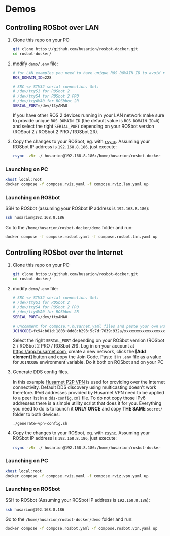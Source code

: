 # Demos

## Controlling ROSbot over LAN

1. Clone this repo on your PC:

    ```bash
    git clone https://github.com/husarion/rosbot-docker.git
    cd rosbot-docker/
    ```

2. modify `demo/.env` file:

    ```bash
    # for LAN examples you need to have unique ROS_DOMAIN_ID to avoid reading messages from other robots in the network
    ROS_DOMAIN_ID=228
    
    # SBC <> STM32 serial connection. Set:
    # /dev/ttyS1 for ROSbot 2
    # /dev/ttyS4 for ROSbot 2 PRO
    # /dev/ttyAMA0 for ROSbbot 2R
    SERIAL_PORT=/dev/ttyAMA0
    ```

    If you have other ROS 2 devices running in your LAN network make sure to provide unique `ROS_DOMAIN_ID` (the default value is `ROS_DOMAIN_ID=0`) and select the right `SERIAL_PORT` depending on your ROSbot version (ROSbot 2 / ROSbot 2 PRO / ROSbot 2R).

3. Copy the changes to your ROSbot, eg. with [`rsync`](https://linux.die.net/man/1/rsync). Assuming your ROSbot IP address is `192.168.8.186`, just execute:

    ```bash
    rsync -vRr ./ husarion@192.168.8.186:/home/husarion/rosbot-docker
    ```

### Launching on PC

```bash
xhost local:root
docker compose -f compose.rviz.yaml -f compose.rviz.lan.yaml up
```

### Launching on ROSbot

SSH to ROSbot (assuming your ROSbot IP address is `192.168.8.186`):

```bash
ssh husarion@192.168.8.186
```

Go to the `/home/husarion/rosbot-docker/demo` folder and run:

```bash
docker compose -f compose.rosbot.yaml -f compose.rosbot.lan.yaml up
```

## Controlling ROSbot over the Internet

1. Clone this repo on your PC:

    ```bash
    git clone https://github.com/husarion/rosbot-docker.git
    cd rosbot-docker/
    ```

2. modify `demo/.env` file:

    ```bash
    # SBC <> STM32 serial connection. Set:
    # /dev/ttyS1 for ROSbot 2
    # /dev/ttyS4 for ROSbot 2 PRO
    # /dev/ttyAMA0 for ROSbbot 2R
    SERIAL_PORT=/dev/ttyAMA0
  
    # Uncomment for compose.*.husarnet.yaml files and paste your own Husarnet Join Code from app.husarnet.com here:
    JOINCODE=fc94:b01d:1803:8dd8:b293:5c7d:7639:932a/xxxxxxxxxxxxxxxxxxxxxx
    ```

    Select the right `SERIAL_PORT` depending on your ROSbot version (ROSbot 2 / ROSbot 2 PRO / ROSbot 2R). Log in on your account at https://app.husarnet.com, create a new network, click the **[Add element]** button and copy the Join Code. Paste it in `.env` file as a value for `JOINCODE` environment variable. Do it both on ROSbot and on your PC

3. Generate DDS config files.

    In this example [Husarnet P2P VPN](https://husarnet.com/) is used for providing over the Internet connectivity. Default DDS discovery using multicasting doesn't work therefore. IPv6 addresses provided by Husarnet VPN need to be applied to a peer list in a `dds-config.xml` file. To do not copy those IPv6 addresses there is a simple utility script that does it for you. Everything you need to do is to launch it **ONLY ONCE** and copy **THE SAME** `secret/` folder to both devices:

    ```
    ./generate-vpn-config.sh
    ```

4. Copy the changes to your ROSbot, eg. with [`rsync`](https://linux.die.net/man/1/rsync). Assuming your ROSbot IP address is `192.168.8.186`, just execute:

    ```bash
    rsync -vRr ./ husarion@192.168.8.186:/home/husarion/rosbot-docker
    ```

### Launching on PC

```bash
xhost local:root
docker compose -f compose.rviz.yaml -f compose.rviz.vpn.yaml up
```

### Launching on ROSbot

SSH to ROSbot (Assuming your ROSbot IP address is `192.168.8.186`):

```bash
ssh husarion@192.168.8.186
```

Go to the `/home/husarion/rosbot-docker/demo` folder and run:

```bash
docker compose -f compose.rosbot.yaml -f compose.rosbot.vpn.yaml up
```

